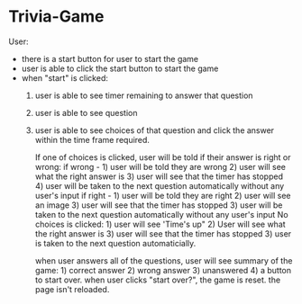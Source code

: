 # Trivia-Game
User:
- there is a start button for user to start the game
- user is able to click the start button to start the game
- when "start" is clicked:
    1. user is able to see timer remaining to answer that question
    2. user is able to see question
    3. user is able to see choices of that question and click the answer within the time frame required.
    
       If one of choices is clicked, user will be told if their answer is right or wrong:
                if wrong - 1) user will be told they are wrong
                                2) user will see what the right answer is
                                3) user will see that the timer has stopped
                                4) user will be taken to the next question automatically without any user's input
                if right - 1) user will be told they are right
                                2) user will see an image
                                3) user will see that the timer has stopped
                                3) user will be taken to the next question automatically without any user's input
        No choices is clicked:
                1) user will see 'Time's up"
                2) User will see what the right answer is
                3) user will see that the timer has stopped 
                3) user is taken to the next question automaticially.
        
        when user answers all of the questions, user will see summary of the game:
            1) correct answer
            2) wrong answer
            3) unanswered
            4) a button to start over.
                when user clicks "start over?", the game is reset. the page isn't reloaded. 
